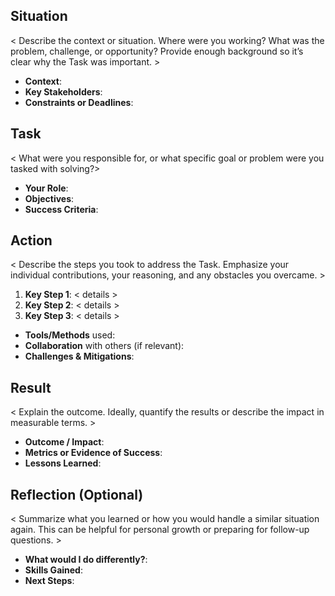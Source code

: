 ## Situation

< Describe the context or situation. Where were you working? What was the problem, challenge, or opportunity? Provide enough background so it’s clear why the Task was important. >

- **Context**: 
- **Key Stakeholders**:
- **Constraints or Deadlines**:
## Task

< What were you responsible for, or what specific goal or problem were you tasked with solving?>

- **Your Role**:
- **Objectives**:
- **Success Criteria**:
## Action

< Describe the steps you took to address the Task. Emphasize your individual contributions, your reasoning, and any obstacles you overcame. >

1. **Key Step 1**: < details >
2. **Key Step 2**: < details >
3. **Key Step 3**: < details >

- **Tools/Methods** used:
- **Collaboration** with others (if relevant):
- **Challenges & Mitigations**:
## Result

< Explain the outcome. Ideally, quantify the results or describe the impact in measurable terms. >

- **Outcome / Impact**:
- **Metrics or Evidence of Success**:
- **Lessons Learned**:
## Reflection (Optional)

< Summarize what you learned or how you would handle a similar situation again. This can be helpful for personal growth or preparing for follow-up questions. >

- **What would I do differently?**:
- **Skills Gained**:
- **Next Steps**: